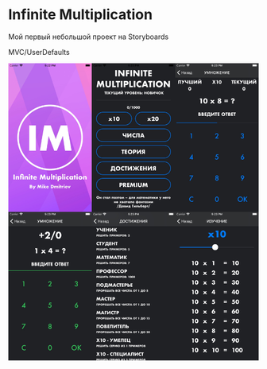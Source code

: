 # Infinite Multiplication

Мой первый небольшой проект на Storyboards

MVC/UserDefaults

![Альтернативный текст](https://github.com/MikhailDM/MY_Infinite-Multiplication/blob/master/_Graphics/_Screenshots/All.jpg)
